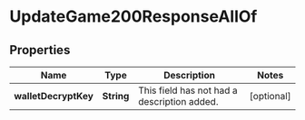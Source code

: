 

# UpdateGame200ResponseAllOf

## Properties

Name | Type | Description | Notes
------------ | ------------- | ------------- | -------------
**walletDecryptKey** | **String** | This field has not had a description added. |  [optional]




